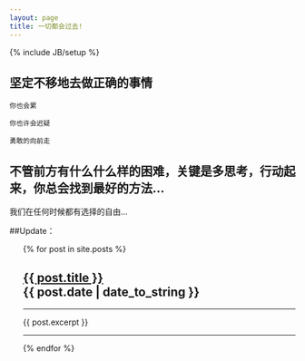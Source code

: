 ```yaml
---
layout: page
title: 一切都会过去!
---
```

{% include JB/setup %}


## 坚定不移地去做正确的事情 

    
    你也会累
   
    你也许会迟疑
      
    勇敢的向前走
      
	  

    
## 不管前方有什么什么样的困难，关键是多思考，行动起来，你总会找到最好的方法...
   我们在任何时候都有选择的自由...


##Update：

<ul class="posts">
{% for post in site.posts %}
<h2>
  <a href="{{ post.url }}">
    {{ post.title }}
  </a> 
  <div class="post-date">
	<span class="time_show"></span>
	{{ post.date | date_to_string }}
  </div>
</h2>
<hr>
{{ post.excerpt }}
<hr>
{% endfor %}
</ul>




